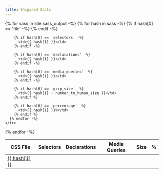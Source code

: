 ```yaml
---
title: Shipyard Stats
---
```


<table class="table">
  <thead>
    <tr>
      <th>CSS File</th>
      <th>Selectors</th>
      <th>Declarations</th>
      <th>Media Queries</th>
      <th>Size</th>
      <th>%</th>
    </tr>
  </thead>
  {% for sass in site.sass_output -%}
    <tr>
      {% for hash in sass -%}
        {% if hash[0] == 'file' -%}
          <td>
            <a href="https://github.com/codeship/shipyard/blob/master/assets/stylesheets/{{ hash[1] }}" target="_blank" class="bold blue-dark">
              {{ hash[1] }}
            </a>
          </td>
        {% endif -%}

        {% if hash[0] == 'selectors' -%}
          <td>{{ hash[1] }}</td>
        {% endif -%}

        {% if hash[0] == 'declarations' -%}
          <td>{{ hash[1] }}</td>
        {% endif -%}

        {% if hash[0] == 'media_queries' -%}
          <td>{{ hash[1] }}</td>
        {% endif -%}

        {% if hash[0] == 'gzip_size' -%}
          <td>{{ hash[1] | number_to_human_size }}</td>
        {% endif %}

        {% if hash[0] == 'percentage' -%}
          <td>{{ hash[1] }}%</td>
        {% endif %}
      {% endfor -%}
    </tr>
  {% endfor -%}
</table>

